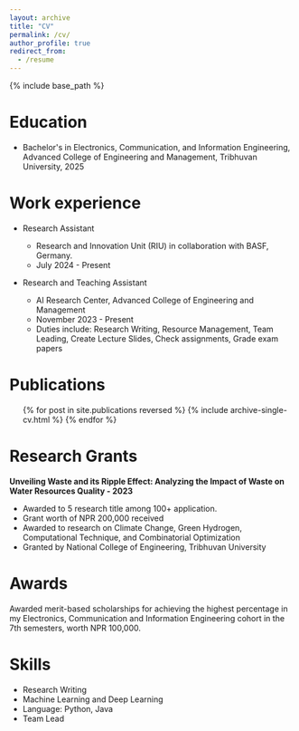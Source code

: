 ```yaml
---
layout: archive
title: "CV"
permalink: /cv/
author_profile: true
redirect_from:
  - /resume
---
```


{% include base_path %}

Education
======
* Bachelor's in Electronics, Communication, and Information Engineering, Advanced College of Engineering and Management, Tribhuvan University, 2025

Work experience
======
* Research Assistant
  * Research and Innovation Unit (RIU) in collaboration with BASF, Germany.
  * July 2024 - Present

* Research and Teaching Assistant
  * AI Research Center, Advanced College of Engineering and Management
  * November 2023 - Present
  * Duties include: Research Writing, Resource Management, Team Leading, Create Lecture Slides, Check assignments, Grade exam papers


  <!-- * Duties included: Merging pull requests -->

<!-- * Summer 2015: Research Assistant
  * GitHub University
  * Duties included: Tagging issues
  * Supervisor: Professor Git -->
  

Publications
======
  <ul>{% for post in site.publications reversed %}
    {% include archive-single-cv.html %}
  {% endfor %}</ul>

Research Grants 
======
**Unveiling Waste and its Ripple Effect: Analyzing the Impact of Waste on Water Resources Quality - 2023**
* Awarded to 5 research title among 100+ application.
* Grant worth of NPR 200,000 received
* Awarded to research on Climate Change, Green Hydrogen, Computational Technique, and Combinatorial Optimization
* Granted by National College of Engineering, Tribhuvan University


Awards 
=====
Awarded merit-based scholarships for achieving the highest percentage in my Electronics, Communication and Information Engineering cohort in the 7th semesters, worth NPR 100,000.

Skills
======
* Research Writing
* Machine Learning and Deep Learning
* Language: Python, Java
* Team Lead

  
<!-- Talks
======
  <ul>{% for post in site.talks reversed %}
    {% include archive-single-talk-cv.html  %}
  {% endfor %}</ul>
  
Teaching
======
  <ul>{% for post in site.teaching reversed %}
    {% include archive-single-cv.html %}
  {% endfor %}</ul> -->
  
<!-- Service and leadership
======
* Currently signed in to 43 different slack teams -->
